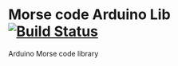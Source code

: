 # Morse code Arduino Lib [![Build Status](https://travis-ci.org/VojislavM/Morse.svg?branch=master)](https://travis-ci.org/VojislavM/Morse)
Arduino Morse code library
